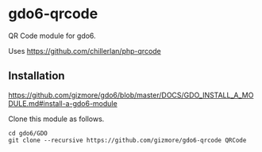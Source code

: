 # gdo6-qrcode
QR Code module for gdo6.

Uses https://github.com/chillerlan/php-qrcode

## Installation

https://github.com/gizmore/gdo6/blob/master/DOCS/GDO_INSTALL_A_MODULE.md#install-a-gdo6-module

Clone this module as follows.
    
    cd gdo6/GDO
    git clone --recursive https://github.com/gizmore/gdo6-qrcode QRCode
     

